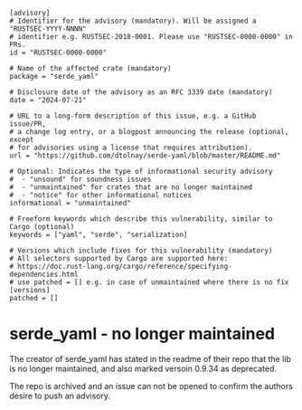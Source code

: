 ```
[advisory]
# Identifier for the advisory (mandatory). Will be assigned a "RUSTSEC-YYYY-NNNN"
# identifier e.g. RUSTSEC-2018-0001. Please use "RUSTSEC-0000-0000" in PRs.
id = "RUSTSEC-0000-0000"

# Name of the affected crate (mandatory)
package = "serde_yaml"

# Disclosure date of the advisory as an RFC 3339 date (mandatory)
date = "2024-07-21"

# URL to a long-form description of this issue, e.g. a GitHub issue/PR,
# a change log entry, or a blogpost announcing the release (optional, except
# for advisories using a license that requires attribution).
url = "https://github.com/dtolnay/serde-yaml/blob/master/README.md"

# Optional: Indicates the type of informational security advisory
#  - "unsound" for soundness issues
#  - "unmaintained" for crates that are no longer maintained
#  - "notice" for other informational notices
informational = "unmaintained"

# Freeform keywords which describe this vulnerability, similar to Cargo (optional)
keywords = ["yaml", "serde", "serialization]

# Versions which include fixes for this vulnerability (mandatory)
# All selectors supported by Cargo are supported here:
# https://doc.rust-lang.org/cargo/reference/specifying-dependencies.html
# use patched = [] e.g. in case of unmaintained where there is no fix
[versions]
patched = []
```

# serde_yaml - no longer maintained

The creator of serde_yaml has stated in the readme of their repo that the lib is no longer maintained, and also marked versoin 0.9.34 as deprecated.

The repo is archived and an issue can not be opened to confirm the authors desire to push an advisory.
